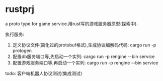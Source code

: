 # rustprj
a proto type for game service.用rust写的游戏服务器原型(探索中).

执行服务:
1. 定义协议文件(简化过的protobuf格式),生成协议编解码代码: cargo run -p protogen
2. 配置db服务端口等,先启动一个实列: cargo run -p rengine --bin service
3. 配置游戏服务端口等,再启动一个实列: cargo run -p rengine --bin service

todo:
客户端机器人协议测试(集成测试)
